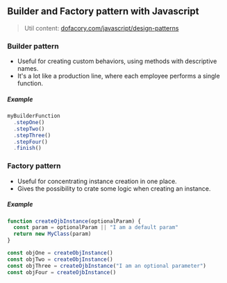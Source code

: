## Builder and Factory pattern with Javascript
> Util content: [dofacory.com/javascript/design-patterns](https://www.dofactory.com/javascript/design-patterns)

### Builder pattern
* Useful for creating custom behaviors, using methods with descriptive names.
* It's a lot like a production line, where each employee performs a single function.

##### Example
```js
myBuilderFunction
  .stepOne()
  .stepTwo()
  .stepThree()
  .stepFour()
  .finish()
```

### Factory pattern
* Useful for concentrating instance creation in one place.
* Gives the possibility to crate some logic when creating an instance.

##### Example
```js
function createOjbInstance(optionalParam) {
  const param = optionalParam || "I am a default param"
  return new MyClass(param)
}

const objOne = createObjInstance()
const objTwo = createObjInstance()
const objThree = createOjbInstance("I am an optional parameter")
const objFour = createOjbInstance()
```